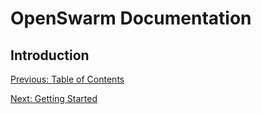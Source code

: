 # OpenSwarm Documentation

## Introduction

<a href=00-Table-of-Contents.md>Previous: Table of Contents</a>

<a href=02-Getting-Started.md>Next: Getting Started</a>
